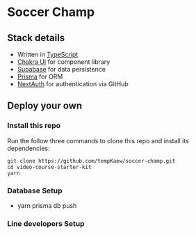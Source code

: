 # Soccer Champ

## Stack details

- Written in [TypeScript](https://www.typescriptlang.org/)
- [Chakra UI](https://chakra-ui.com/) for component library
- [Supabase](https://supabase.com/) for data persistence
- [Prisma](https://www.prisma.io/) for ORM
- [NextAuth](https://next-auth.js.org/) for authentication via GitHub

## Deploy your own

### Install this repo

Run the follow three commands to clone this repo and install its dependencies:

```
git clone https://github.com/tempKaew/soccer-champ.git
cd video-course-starter-kit
yarn
```

### Database Setup

- yarn prisma db push

### Line developers Setup
